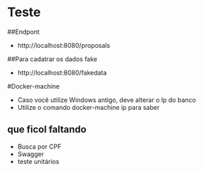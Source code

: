 # Teste

##Endpont
- http://localhost:8080/proposals

##Para cadatrar os dados fake
- http://localhost:8080/fakedata

#Docker-machine
- Caso você utilize Windows antigo, deve alterar o Ip do banco 
- Utilize o comando docker-machine ip  para saber 

## que ficol faltando
- Busca por CPF
- Swagger
- teste unitários    


